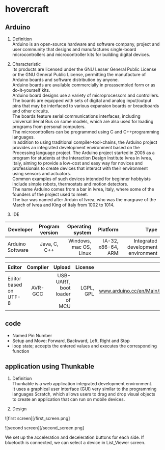 # hovercraft

## Arduino
1. Definition  
Arduino is an open-source hardware and software company, project and user community that designs and manufactures single-board microcontrollers and microcontroller kits for building digital devices.


2. Characteristic  
Its products are licensed under the GNU Lesser General Public License or the GNU General Public License, permitting the manufacture of Arduino boards and software distribution by anyone.  
Arduino boards are available commercially in preassembled form or as do-it-yourself kits.  
Arduino board designs use a variety of microprocessors and controllers.  
The boards are equipped with sets of digital and analog input/output pins that may be interfaced to various expansion boards or breadboards and other circuits.  
The boards feature serial communications interfaces, including Universal Serial Bus on some models, which are also used for loading programs from personal computers.  
The microcontrollers can be programmed using C and C++programming languages.  
In addition to using traditional compiler-tool-chains, the Arduino project provides an integrated development environment based on the Processing language project.
The Arduino project started in 2005 as a program for students at the Interaction Design Institute Ivrea in Ivrea, Italy, aiming to provide a low-cost and easy way for novices and professionals to create devices that interact with their environment using sensors and actuators.  
Common examples of such devices intended for beginner hobbyists include simple robots, thermostats and motion detectors.  
The name Arduino comes from a bar in Ivrea, Italy, where some of the founders of the project used to meet.  
The bar was named after Arduin of Ivrea, who was the margrave of the March of Ivrea and King of Italy from 1002 to 1014.

3. IDE  
  
  |     Developer    |  Program version  |    Operating system    |      Platform      |                 Type               |
  | ---------------- |:-----------------:| ----------------------:| ------------------:| ----------------------------------:|
  | Arduino Software |   Java, C, C++    | Windows, mac OS, Linux | IA-32, x86-64, ARM | Integrated development environment |  
  
  |         Editor        | Complier |             Upload           |      License      |             Website             |
  | --------------------- |:--------:| ----------------------------:| -----------------:| -------------------------------:|
  | Editor based on UTF-8 |  AVR-GCC | USB-UART, boot loader of MCU |     LGPL, GPL     | www.arduino.cc/en/Main/Software |

## code
  * Named Pin Number
  * Setup and Move: Forward, Backward, Left, Right and Stop
  * loop state; accepts the entered values and executes the corresponding function
  
## application using Thunkable  
1. Definition  
Thunkable is a web application integrated development environment.  
It uses a graphical user interface (GUI) very similar to the programming languages Scratch, which allows users to drag and drop visual objects to create an application that can run on mobile devices.

2. Design  
		 
 ![first screen][/first_screen.png]    

 ![second screen][/second_screen.png]  

We set up the acceleration and deceleration buttons for each side.
If bluetooth is connected, we can select a device in List_Viewer screen.
